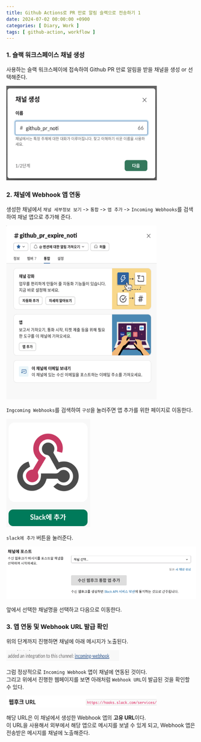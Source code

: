 ```yaml
---
title: Github Actions로 PR 만료 알림 슬랙으로 전송하기 1
date: 2024-07-02 00:00:00 +0900
categories: [ Diary, Work ]
tags: [ github-action, workflow ]
---
```


### 1. 슬랙 워크스페이스 채널 생성

사용하는 슬랙 워크스페이에 접속하여 Github PR 만료 알림을 받을 채널을 생성 or 선택해준다.

<img alt="image" height="250" src="/assets/img/posts/diary/work/1.png" width="400"/>

### 2. 채널에 Webhook 앱 연동

생성한 채널에서 `채널 세부정보 보기` -> `통합` -> `앱 추가` -> `Incoming Webhooks`를 검색하여 채널 앱으로 추가해 준다.

<img alt="image" height="460" src="/assets/img/posts/diary/work/2.png" width="400"/>

`Ingcoming Webhooks`를 검색하여 `구성`을 눌러주면 앱 추가를 위한 페이지로 이동한다.

![image](/assets/img/posts/diary/work/3.png)

`slack에 추가` 버튼을 눌러준다.

![image](/assets/img/posts/diary/work/img.png)

앞에서 선택한 채널명을 선택하고 다음으로 이동한다.

### 3. 앱 연동 및 Webhook URL 발급 확인

위의 단계까지 진행하면 채널에 아래 메시지가 노출된다.

<img alt="image" height="30" src="/assets/img/posts/diary/work/img_1.png" width="300"/>

그럼 정상적으로 `Incoming Webhook` 앱이 채널에 연동된 것이다.  
그리고 위에서 진행한 웹페이지를 보면 아래처럼 `Webhook URL`이 발급된 것을 확인할 수 있다.

<img alt="image" height="30" src="/assets/img/posts/diary/work/img_2.png" width="400"/>

해당 URL은 이 채널에서 생성한 Webhook 앱의 **고유 URL**이다.   
이 URL을 사용해서 외부에서 해당 앱으로 메시지를 보낼 수 있게 되고, Webhook 앱은 전송받은 메시지를 채널에 노출해준다.  
